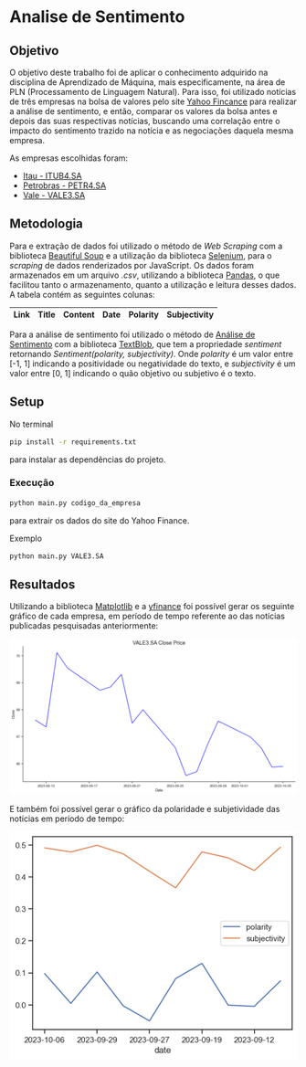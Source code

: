 # Analise de Sentimento

## Objetivo

O objetivo deste trabalho foi de aplicar o conhecimento adquirido na disciplina de Aprendizado de Máquina, mais especificamente, na área de PLN (Processamento de Linguagem Natural). Para isso, foi utilizado notícias de três empresas na bolsa de valores pelo site [Yahoo Fincance](https://finance.yahoo.com/) para realizar a análise de sentimento, e então, comparar os valores da bolsa antes e depois das suas respectivas notícias, buscando uma correlação entre o impacto do sentimento trazido na notícia e as negociações daquela mesma empresa.

As empresas escolhidas foram:

- [Itau - ITUB4.SA](https://finance.yahoo.com/quote/ITUB?p=ITUB&.tsrc=fin-srch)
- [Petrobras - PETR4.SA](https://finance.yahoo.com/quote/PBR?p=PBR&.tsrc=fin-srch)
- [Vale - VALE3.SA](https://finance.yahoo.com/quote/VALE3.SA?p=VALE3.SA&.tsrc=fin-srch)

## Metodologia

Para e extração de dados foi utilizado o método de _Web Scraping_ com a biblioteca [Beautiful Soup](https://www.crummy.com/software/BeautifulSoup/bs4/doc/) e a utilização da biblioteca [Selenium](https://www.selenium.dev/documentation/webdriver/), para o _scraping_ de dados renderizados por JavaScript.
Os dados foram armazenados em um arquivo _.csv_, utilizando a biblioteca [Pandas](https://pandas.pydata.org/), o que facilitou tanto o armazenamento, quanto a utilização e leitura desses dados.
A tabela contém as seguintes colunas:

| Link | Title | Content | Date | Polarity | Subjectivity |
| ---- | ----- | ------- | ---- | -------- | ------------ |

Para a análise de sentimento foi utilizado o método de [Análise de Sentimento](https://pt.wikipedia.org/wiki/An%C3%A1lise_de_sentimento) com a biblioteca [TextBlob](https://textblob.readthedocs.io/en/dev/), que tem a propriedade _sentiment_ retornando _Sentiment(polarity, subjectivity)_. Onde _polarity_ é um valor entre [-1, 1] indicando a positividade ou negatividade do texto, e _subjectivity_ é um valor entre [0, 1] indicando o quão objetivo ou subjetivo é o texto.

## Setup

No terminal

```bash
pip install -r requirements.txt
```

para instalar as dependências do projeto.

### Execução

```bash
python main.py codigo_da_empresa
```

para extrair os dados do site do Yahoo Finance.

Exemplo

```bash
python main.py VALE3.SA
```

## Resultados

Utilizando a biblioteca [Matplotlib](https://matplotlib.org/) e a [yfinance](https://pypi.org/project/yfinance/) foi possível gerar os seguinte gráfico de cada empresa, em período de tempo referente ao das notícias publicadas pesquisadas anteriormente:

![Gráfico da empresa em periodo de tempo](image.png)

E também foi possível gerar o gráfico da polaridade e subjetividade das notícias em período de tempo:

![Grafico da polaridade e subjetividade das noticias em periodo de tempo](image-1.png)
